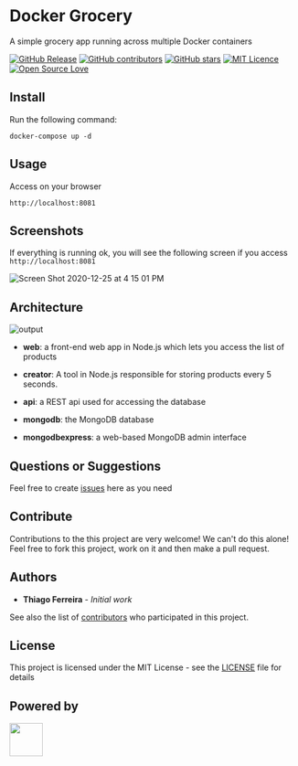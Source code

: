 # Docker Grocery

A simple grocery app running across multiple Docker containers

[![GitHub Release](https://img.shields.io/github/release/iselab-dearborn/docker-grocery.svg)](https://github.com/iselab-dearborn/docker-grocery/releases/latest)
[![GitHub contributors](https://img.shields.io/github/contributors/iselab-dearborn/docker-grocery.svg)](https://github.com/iselab-dearborn/docker-grocery/graphs/contributors)
[![GitHub stars](https://img.shields.io/github/stars/iselab-dearborn/docker-grocery.svg)](https://github.com/iselab-dearborn/docker-grocery)
[![MIT Licence](https://badges.frapsoft.com/os/mit/mit.svg?v=103)](https://opensource.org/licenses/mit-license.php)
[![Open Source Love](https://badges.frapsoft.com/os/v1/open-source.svg?v=103)](https://github.com/ellerbrock/open-source-badges/)

## Install

Run the following command:

```console
docker-compose up -d
```

## Usage

Access on your browser

```url
http://localhost:8081
```

## Screenshots

If everything is running ok, you will see the following screen if you access `http://localhost:8081`

![Screen Shot 2020-12-25 at 4 15 01 PM](https://user-images.githubusercontent.com/114015/103142130-61062f00-46cc-11eb-9a49-d2f3be7fe8ca.png)


## Architecture

![output](https://user-images.githubusercontent.com/114015/103141869-c48e5d80-46c8-11eb-891f-59cd893a487c.png)

- **web**: a front-end web app in Node.js which lets you access the list of products

- **creator**: A tool in Node.js responsible for storing products every 5 seconds.

- **api**: a REST api used for accessing the database

- **mongodb**: the MongoDB database

- **mongodbexpress**: a web-based MongoDB admin interface

## Questions or Suggestions

Feel free to create <a href="https://github.com/iselab-dearborn/docker-grocery/issues">issues</a> here as you need

## Contribute

Contributions to the this project are very welcome! We can't do this alone! Feel free to fork this project, work on it and then make a pull request.

## Authors

* **Thiago Ferreira** - *Initial work*

See also the list of [contributors](https://github.com/iselab-dearborn/docker-grocery/graphs/contributors) who participated in this project.

## License

This project is licensed under the MIT License - see the [LICENSE](LICENSE) file for details

## Powered by

<p float="left">
    <img src="https://user-images.githubusercontent.com/114015/77862143-99351b80-71e7-11ea-84b2-62038634f314.png" height="58px"/>
</p>
